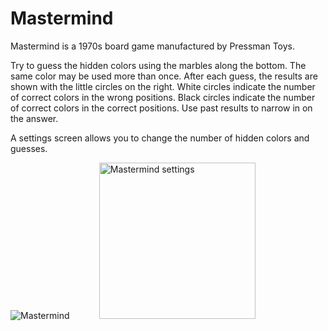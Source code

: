 # Mastermind

Mastermind is a 1970s board game manufactured by Pressman Toys.

Try to guess the hidden colors using the marbles along the bottom.  The same color may be used more
than once.  After each guess, the results are shown with the little circles on the right.  White
circles indicate the number of correct colors in the wrong positions.  Black circles indicate the
number of correct colors in the correct positions.  Use past results to narrow in on the answer.

A settings screen allows you to change the number of hidden colors and guesses.

![Mastermind](https://github.com/InvaderZim62/Mastermind/assets/34785252/663d1793-7d50-4a6e-9d5a-c3480aa62622)
&nbsp;&nbsp;&nbsp;&nbsp;&nbsp;&nbsp;&nbsp;&nbsp;&nbsp;&nbsp;
<img width="250" alt="Mastermind settings" src="https://github.com/InvaderZim62/Mastermind/assets/34785252/2b9c1b96-2353-402c-a190-7760b6eb5fbe">
